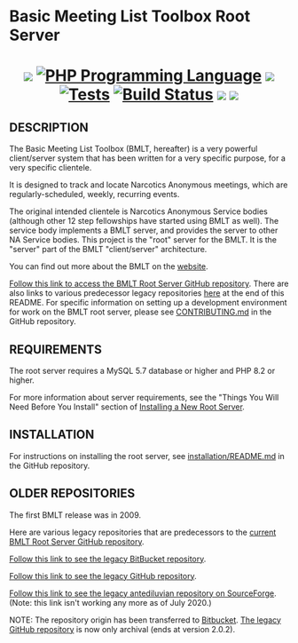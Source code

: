 # Basic Meeting List Toolbox Root Server

<h1 align="center">
<a href="https://github.com/bmlt-enabled/bmlt-root-server/releases/latest"><img src="https://img.shields.io/github/v/release/bmlt-enabled/bmlt-root-server"></a>
<a href="https://php.net"><img src="https://img.shields.io/badge/php-%5E8.1-8892BF.svg" alt="PHP Programming Language"></a>
<a href="https://raw.githubusercontent.com/bmlt-enabled/bmlt-root-server/main/LICENSE"><img src="https://img.shields.io/github/license/bmlt-enabled/bmlt-root-server"></a>
<a href="https://github.com/bmlt-enabled/bmlt-root-server/actions/workflows/test.yml"><img src="https://github.com/bmlt-enabled/bmlt-root-server/actions/workflows/test.yml/badge.svg" alt="Tests"></a>
<a href="https://github.com/bmlt-enabled/bmlt-root-server/actions/workflows/main.yml"><img src="https://img.shields.io/github/actions/workflow/status/bmlt-enabled/bmlt-root-server/main.yml?branch=main&logo=github&style=flat-square" alt="Build Status"></a>
<a href="https://app.codecov.io/gh/bmlt-enabled/bmlt-root-server/tree/main"><img src="https://codecov.io/gh/bmlt-enabled/bmlt-root-server/branch/main/graph/badge.svg?token=E64EDTCREH"></a>
<a href="https://github.com/bmlt-enabled/bmlt-root-server/releases"><img src="https://img.shields.io/github/downloads/bmlt-enabled/bmlt-root-server/total"></a>
</h1>

DESCRIPTION
-----------

The Basic Meeting List Toolbox (BMLT, hereafter) is a very powerful client/server system
that has been written for a very specific purpose, for a very specific clientele.

It is designed to track and locate Narcotics Anonymous meetings, which are regularly-scheduled, weekly, recurring events.

The original intended clientele is Narcotics Anonymous Service bodies (although other 12 step fellowships have started
using BMLT as well). The service body implements a BMLT server, and provides the server to other NA Service bodies.
This project is the "root" server for the BMLT. It is the "server" part of the BMLT "client/server" architecture.

You can find out more about the BMLT on the [website](https://bmlt.app).

[Follow this link to access the BMLT Root Server GitHub repository](https://github.com/bmlt-enabled/BMLT-Root-Server).
There are also links to various predecessor legacy repositories [here](#older-repositories) at the end of this README.
For specific information on setting up a development environment for work on the BMLT root server, please
see [CONTRIBUTING.md](CONTRIBUTING.md) in the GitHub repository.

REQUIREMENTS
------------

The root server requires a MySQL 5.7 database or higher and PHP 8.2 or higher.

For more information about server requirements, see the "Things You Will Need Before You Install" section of
[Installing a New Root Server](https://bmlt.app/setting-up-the-bmlt/).
 
INSTALLATION
------------

For instructions on installing the root server, see [installation/README.md](installation/README.md) in the GitHub repository.

OLDER REPOSITORIES
------------------

The first BMLT release was in 2009. 

Here are various legacy repositories that are predecessors to the
[current BMLT Root Server GitHub repository](https://github.com/bmlt-enabled/BMLT-Root-Server).

[Follow this link to see the legacy BitBucket repository](https://bitbucket.org/bmlt/bmlt-root-server-deprecated/src/Release/).

[Follow this link to see the legacy GitHub repository](https://github.com/MAGSHARE/BMLT-Root-Server).

[Follow this link to see the legacy antediluvian repository on SourceForge](https://sourceforge.net/projects/comdef/).
(Note: this link isn't working any more as of July 2020.)

NOTE: The repository origin has been transferred to [Bitbucket](http://bitbucket.org).
[The legacy GitHub repository](https://github.com/MAGSHARE/BMLT-Root-Server) is now only archival
(ends at version 2.0.2).
